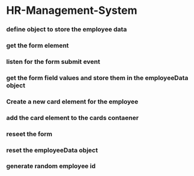 # HR-Management-System



### define  object to store the employee data

###  get the form element

### listen for the form submit event

###  get the form field values and store them in the employeeData object

### Create a new card element for the employee

### add the card element to the cards contaener

### reseet the form

### reset the employeeData object


### generate random employee id
